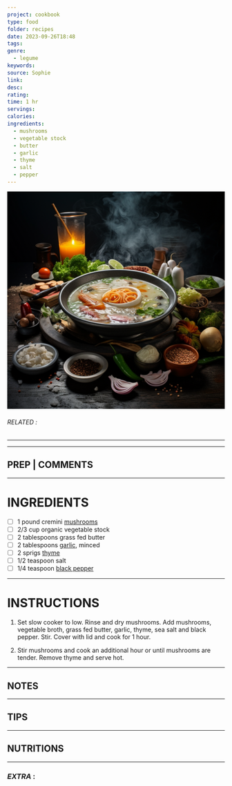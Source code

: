 ```yaml
---
project: cookbook
type: food
folder: recipes
date: 2023-09-26T18:48
tags: 
genre:
  - legume
keywords: 
source: Sophie
link: 
desc: 
rating: 
time: 1 hr
servings: 
calories: 
ingredients:
  - mushrooms
  - vegetable stock
  - butter
  - garlic
  - thyme
  - salt
  - pepper
---
```


![IMAGE](_default.png)

###### *RELATED* : 
---


---
## PREP | COMMENTS



---
# INGREDIENTS

- [ ] 1 pound cremini [mushrooms](http://www.mercola.com/infographics/mushrooms.htm)
- [ ] 2/3 cup organic vegetable stock
- [ ] 2 tablespoons grass fed butter
- [ ] 2 tablespoons [garlic](http://foodfacts.mercola.com/garlic.html), minced
- [ ] 2 sprigs [thyme](http://foodfacts.mercola.com/thyme.html)
- [ ] 1/2 teaspoon salt
- [ ] 1/4 teaspoon [black pepper](http://foodfacts.mercola.com/black-pepper.html)

---
# INSTRUCTIONS

1. Set slow cooker to low. Rinse and dry mushrooms. Add mushrooms, vegetable broth, grass fed butter, garlic, thyme, sea salt and black pepper. Stir. Cover with lid and cook for 1 hour.
    
2. Stir mushrooms and cook an additional hour or until mushrooms are tender. Remove thyme and serve hot.

---
## NOTES



---
## TIPS



---
## NUTRITIONS



---
### *EXTRA* :



